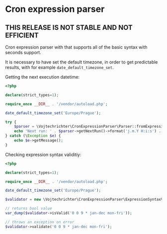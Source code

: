 # Cron expression parser

## THIS RELEASE IS NOT STABLE AND NOT EFFICIENT

Cron expression parser with that supports all of the basic syntax with seconds support.

It is necessary to have set the default timezone, in order to get predictable results, with for example `date_default_timezone_set`.

Getting the next execution datetime:
```php
<?php

declare(strict_types=1);

require_once __DIR__ . '/vendor/autoload.php';

date_default_timezone_set('Europe/Prague');

try {
    $parser = \Vojtechrichter\CronExpressionParser\Parser::fromExpression('*/30 * * * * *');
    echo 'Next run: ' . $parser->getNextRun()->format('j.m.Y H:i:s') . PHP_EOL;
} catch (\Exception $e) {
    echo $e->getMessage();
}
```

Checking expression syntax validitiy:
```php
<?php

declare(strict_types=1);

require_once __DIR__ . '/vendor/autoload.php';

date_default_timezone_set('Europe/Prague');

$validator = new \Vojtechrichter\CronExpressionParser\ExpressionSyntaxValidator();

// returns bool value
var_dump($validator->isValid('0 0 9 * jan-dec mon-fri'));

// throws an exception on error
$validator->validate('0 0 9 * jan-dec mon-fri');
```
